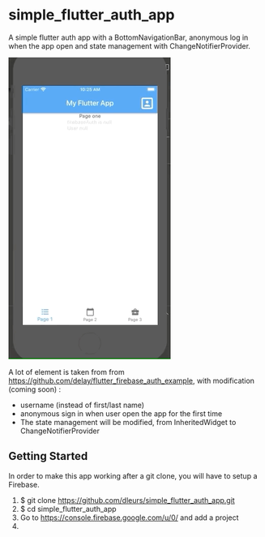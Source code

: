 # simple_flutter_auth_app

A simple flutter auth app with a BottomNavigationBar, anonymous log in when the app open and state management with ChangeNotifierProvider.

![](app_presentation.gif)

A lot of element is taken from from https://github.com/delay/flutter_firebase_auth_example, with modification (coming soon) :  
- username (instead of first/last name)
- anonymous sign in when user open the app for the first time
- The state management will be modified, from InheritedWidget to ChangeNotifierProvider

## Getting Started

In order to make this app working after a git clone, you will have to setup a Firebase.
1. $ git clone https://github.com/dleurs/simple_flutter_auth_app.git
2. $ cd simple_flutter_auth_app
3. Go to https://console.firebase.google.com/u/0/ and add a project
4. 
